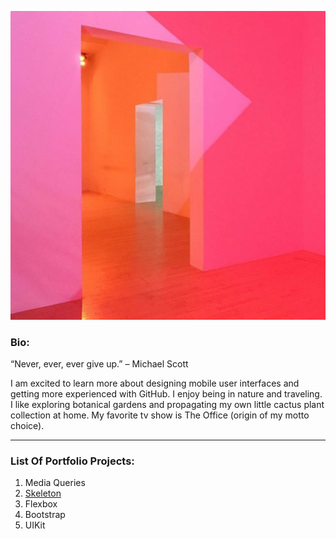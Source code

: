 ![alt text](Screenshot_2016-11-28-07-31-32-1.png "Beautiful Palette")

### **Bio:**
   “Never, ever, ever give up.” – Michael Scott
   
   I am excited to learn more about designing mobile user interfaces and getting more experienced with GitHub.
   I enjoy being in nature and traveling. I like exploring botanical gardens and propagating my own little cactus plant collection at home.    My favorite tv show is The Office (origin of my motto choice).
   
   -------

### **List Of Portfolio Projects:**

1. Media Queries
2. [Skeleton](https://bridgetmarie-git.github.io/Resume/index.html) 
3. Flexbox
4. Bootstrap
5. UIKit
 
